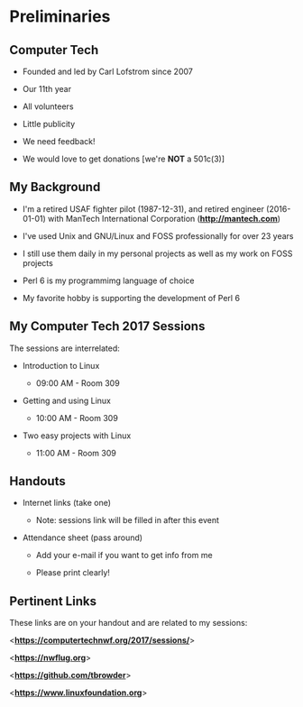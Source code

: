 
# Preliminaries

## Computer Tech

- Founded and led by Carl Lofstrom since 2007

- Our 11th year

- All volunteers

- Little publicity

- We need feedback!

- We would love to get donations [we're **NOT** a 501c(3)]

## My Background

- I'm a retired USAF fighter pilot (1987-12-31), and retired engineer
  (2016-01-01) with ManTech International Corporation
  (**<http://mantech.com>**)

- I've used Unix and GNU/Linux and FOSS professionally for over 23 years

- I still use them daily in my personal projects as well as my work on FOSS projects

- Perl 6 is my programmimg language of choice

- My favorite hobby is supporting the development of Perl 6

## My Computer Tech 2017 Sessions

The sessions are interrelated:

- Introduction to Linux

    - 09:00 AM - Room 309

- Getting and using Linux

    - 10:00 AM - Room 309

- Two easy projects with Linux

    - 11:00 AM - Room 309

## Handouts

- Internet links (take one)

    - Note: sessions link will be filled in after this event

- Attendance sheet (pass around)

    - Add your e-mail if you want to get info from me

    - Please print clearly!

## Pertinent Links

These links are on your handout and are related to my sessions:

<**<https://computertechnwf.org/2017/sessions/>**>

<**<https://nwflug.org>**>

<**<https://github.com/tbrowder>**>

<**<https://www.linuxfoundation.org>**>
